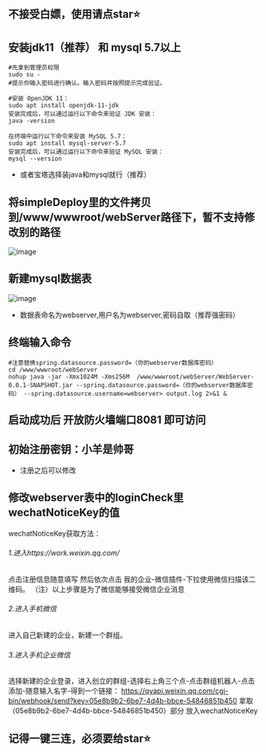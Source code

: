 ## 不接受白嫖，使用请点star⭐
## 安装jdk11（推荐） 和 mysql 5.7以上

```
#先拿到管理员权限
sudo su -
#提示你输入密码进行确认。输入密码并按照提示完成验证。

#安装 OpenJDK 11：
sudo apt install openjdk-11-jdk
安装完成后，可以通过运行以下命令来验证 JDK 安装：
java -version

在终端中运行以下命令来安装 MySQL 5.7：
sudo apt install mysql-server-5.7
安装完成后，可以通过运行以下命令来验证 MySQL 安装：
mysql --version

```
- 或者宝塔选择装java和mysql就行（推荐）
## 将simpleDeploy里的文件拷贝到/www/wwwroot/webServer路径下，暂不支持修改别的路径

![image](https://github.com/Yanyutin753/shop-task-forlovers/assets/132346501/74ca8130-491e-4ed2-b6e5-eacd635dfb0d)

##  新建mysql数据表
![image](https://github.com/Yanyutin753/shop-task-forlovers/assets/132346501/fd7945d4-6d55-4e84-b293-09c36639c769)


- 数据表命名为webserver,用户名为webserver,密码自取（推荐强密码）

## 终端输入命令
```
#注意替换spring.datasource.password=（你的webserver数据库密码）
cd /www/wwwroot/webServer
nohup java -jar -Xmx1024M -Xms256M  /www/wwwroot/webServer/WebServer-0.0.1-SNAPSHOT.jar --spring.datasource.password=（你的webserver数据库密码） --spring.datasource.username=webserver> output.log 2>&1 &
```

## 启动成功后 开放防火墙端口8081 即可访问

## 初始注册密钥：小羊是帅哥
- 注册之后可以修改

## 修改webserver表中的loginCheck里wechatNoticeKey的值
wechatNoticeKey获取方法：
###### 1.进入https://work.weixin.qq.com/
点击注册信息随意填写
然后依次点击 我的企业-微信插件-下拉使用微信扫描该二维码。
（注）以上步骤是为了微信能够接受微信企业消息
###### 2.进入手机微信
进入自己新建的企业，新建一个群组。

###### 3.进入手机企业微信
选择新建的企业登录，进入创立的群组-选择右上角三个点-点击群组机器人-点击添加-随意输入名字-得到一个链接：
https://qyapi.weixin.qq.com/cgi-bin/webhook/send?key=05e8b9b2-6be7-4d4b-bbce-54846851b450
拿取（05e8b9b2-6be7-4d4b-bbce-54846851b450）部分 放入wechatNoticeKey

## 记得一键三连，必须要给star⭐

